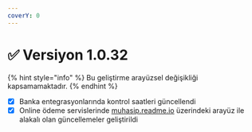 ```yaml
---
coverY: 0
---
```


# ✅ Versiyon 1.0.32



{% hint style="info" %}
Bu geliştirme arayüzsel değişikliği kapsamamaktadır.
{% endhint %}

* [x] Banka entegrasyonlarında kontrol saatleri güncellendi
* [x] Online ödeme servislerinde [muhasip.readme.io](http://muhasip.readme.io) üzerindeki arayüz ile alakalı olan güncellemeler geliştirildi
